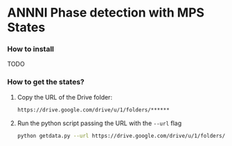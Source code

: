 # ANNNI Phase detection with MPS States

### How to install
TODO 

### How to get the states?
1. Copy the URL of the Drive folder:
   ```bash
   https://drive.google.com/drive/u/1/folders/******
   ```
2. Run the python script passing the URL with the `--url` flag
   ```bash
   python getdata.py --url https://drive.google.com/drive/u/1/folders/******
   ```
   